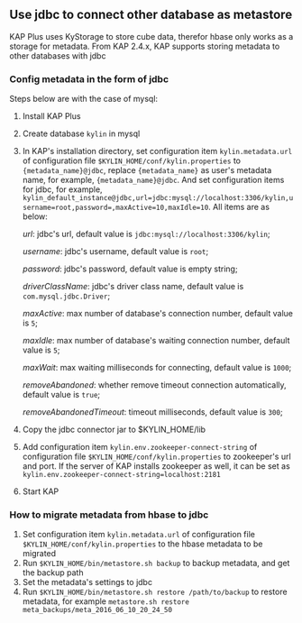 ## Use jdbc to connect other database as metastore
KAP Plus uses KyStorage to store cube data, therefor hbase only works as a storage for metadata. From KAP 2.4.x, KAP supports storing metadata to other databases with jdbc

### Config metadata in the form of jdbc

Steps below are with the case of mysql:
1. Install KAP Plus
2. Create database `kylin` in mysql 
3. In KAP's installation directory, set configuration item `kylin.metadata.url` of configuration file `$KYLIN_HOME/conf/kylin.properties` to `{metadata_name}@jdbc`,
replace `{metadata_name}` as user's metadata name, for example, `{metadata_name}@jdbc`. And set configuration items for jdbc, for example, `kylin_default_instance@jdbc,url=jdbc:mysql://localhost:3306/kylin,username=root,password=,maxActive=10,maxIdle=10`. 
All items are as below:

    *url*: jdbc's url, default value is `jdbc:mysql://localhost:3306/kylin`;
    
    *username*: jdbc's username, default value is `root`;
    
    *password*: jdbc's password, default value is empty string;
    
    *driverClassName*: jdbc's driver class name, default value is `com.mysql.jdbc.Driver`;
    
    *maxActive*: max number of database's connection number, default value is `5`;
    
    *maxIdle*: max number of database's waiting connection number, default value is `5`;
    
    *maxWait*: max waiting milliseconds for connecting, default value is `1000`;
    
    *removeAbandoned*: whether remove timeout connection automatically, default value is `true`;
    
    *removeAbandonedTimeout*: timeout milliseconds, default value is `300`;
    
4. Copy the jdbc connector jar to $KYLIN_HOME/lib

5. Add configuration item `kylin.env.zookeeper-connect-string` of configuration file `$KYLIN_HOME/conf/kylin.properties` to zookeeper's url and port. If the server of KAP installs zookeeper as well, it can be set as `kylin.env.zookeeper-connect-string=localhost:2181`

6. Start KAP

### How to migrate metadata from hbase to jdbc
1. Set configuration item `kylin.metadata.url` of configuration file `$KYLIN_HOME/conf/kylin.properties` to the hbase metadata to be migrated
2. Run `$KYLIN_HOME/bin/metastore.sh backup` to backup metadata, and get the backup path
3. Set the metadata's settings to jdbc
4. Run `$KYLIN_HOME/bin/metastore.sh restore /path/to/backup` to restore metadata, for example `metastore.sh restore meta_backups/meta_2016_06_10_20_24_50`
